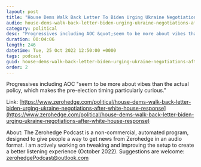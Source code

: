 ```yaml
---
layout: post
title: "House Dems Walk Back Letter To Biden Urging Ukraine Negotiations After White House Reaction"
audio: house-dems-walk-back-letter-biden-urging-ukraine-negotiations-after-white-house-response-0
category: political
desc: "Progressives including AOC &quot;seem to be more about vibes than the actual policy, which makes the pre-election timing particularly curious.&quot;"
duration: 00:04:06
length: 246
datetime: Tue, 25 Oct 2022 12:50:00 +0000
tags: podcast
guid: house-dems-walk-back-letter-biden-urging-ukraine-negotiations-after-white-house-response-0
order: 2
---
```

Progressives including AOC &quot;seem to be more about vibes than the actual policy, which makes the pre-election timing particularly curious.&quot;

Link: [https://www.zerohedge.com/political/house-dems-walk-back-letter-biden-urging-ukraine-negotiations-after-white-house-response](https://www.zerohedge.com/political/house-dems-walk-back-letter-biden-urging-ukraine-negotiations-after-white-house-response)

About: The Zerohedge Podcast is a non-commercial, automated program, designed to give people a way to get news from Zerohedge in an audio format.  I am actively working on tweaking and improving the setup to create a better listening experience (October 2022).  Suggestions are welcome: [zerohedgePodcast@outlook.com](mailto:zerohedgePodcast@outlook.com)